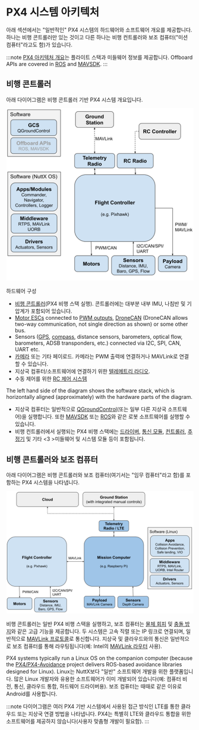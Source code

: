 # PX4 시스템 아키텍처

아래 섹션에서는 "일반적인" PX4 시스템의 하드웨어와 소프트웨어 개요를 제공합니다. 하나는 비행 콘트롤러만 있는 것이고 다른 하나는 비행 컨트롤러와 보조 컴퓨터("미션 컴퓨터"라고도 함)가 있습니다.

:::note
[PX4 아키텍처 개요](../concept/architecture.md)는 플라이트 스택과 미들웨어 정보를 제공합니다. Offboard APIs are covered in [ROS](../ros/README.md) and [MAVSDK](https://mavsdk.mavlink.io/main/en/).
:::


## 비행 콘트롤러

아래 다이어그램은 비행 콘트롤러 기반 PX4 시스템 개요입니다.

![PX4 아키텍처 - FC 전용 시스템](../../assets/diagrams/px4_arch_fc.svg)

<!-- Source for drawing: https://docs.google.com/drawings/d/1_2n43WrbkWTs1kz0w0avVEeebJbfTj5SSqvCmvSOBdU/edit -->

하드웨어 구성
- [비행 콘트롤러](../flight_controller/README.md)(PX4 비행 스택 실행). 콘트롤러에는 대부분 내부 IMU, 나침반 및 기압계가 포함되어 있습니다.
- [Motor ESCs](../peripherals/esc_motors.md) connected to [PWM outputs](../peripherals/pwm_escs_and_servo.md), [DroneCAN](../dronecan/escs.md) (DroneCAN allows two-way communication, not single direction as shown) or some other bus.
- Sensors ([GPS](../gps_compass/README.md), [compass](../gps_compass/README.md), distance sensors, barometers, optical flow, barometers, ADSB transponders, etc.) connected via I2C, SPI, CAN, UART etc.
- [카메라](../peripherals/camera.md) 또는 기타 페이로드. 카메라는 PWM 출력에 연결하거나 MAVLink로 연결할 수 있습니다.
- 지상국 컴퓨터/소프트웨어에 연결하기 위한 [텔레메트리 라디오](../telemetry/README.md).
- 수동 제어를 위한 [RC 제어 시스템](../getting_started/rc_transmitter_receiver.md)

The left hand side of the diagram shows the software stack, which is horizontally aligned (approximately) with the hardware parts of the diagram.
- 지상국 컴퓨터는 일반적으로 [QGroundControl](../getting_started/px4_basic_concepts.md#qgroundcontrol)(또는 일부 다른 지상국 소프트웨어)을 실행합니다. 또한 [MAVSDK](https://mavsdk.mavlink.io/) 또는 [ROS](../ros/README.md)와 같은 로봇 소프트웨어를 실행할 수 있습니다.
- 비행 컨트롤러에서 실행되는 PX4 비행 스택에는 [드라이버](../modules/modules_driver.md), [통신 모듈](../modules/modules_communication.md), [컨트롤러](../modules/modules_controller.md), [추정기](../modules/modules_controller.md) 및 기타 <3 >미들웨어 및 시스템 모듈</a> 등이 포함됩니다.


## 비행 콘트롤러와 보조 컴퓨터

아래 다이어그램은 비행 콘트롤러와 보조 컴퓨터(여기서는 "임무 컴퓨터"라고 함)를 포함하는 PX4 시스템을 나타냅니다.

![PX4 아키텍처 - FC + 보조 컴퓨터](../../assets/diagrams/px4_arch_fc_companion.svg)

<!-- source for drawing: https://docs.google.com/drawings/d/1zFtvA_B-BmfmxFmAd-XIvAZ-jRqOydj0aBtqSolBcqI/edit -->

비행 콘트롤러는 일반 PX4 비행 스택을 실행하고, 보조 컴퓨터는 [물체 회피](../computer_vision/obstacle_avoidance.md) 및 [충돌 방지](../computer_vision/collision_prevention.md)와 같은 고급 기능을 제공합니다. 두 시스템은 고속 직렬 또는 IP 링크로 연결되며, 일반적으로 [MAVLink 프로토콜](https://mavlink.io/en/)로 통신합니다. 지상국 및 클라우드와의 통신은 일반적으로 보조 컴퓨터를 통해 라우팅됩니다(예: Intel의 [MAVLink 라우터](https://github.com/mavlink-router/mavlink-router) 사용).

PX4 systems typically run a Linux OS on the companion computer (because the [PX4/PX4-Avoidance](https://github.com/PX4/PX4-Avoidance) project delivers ROS-based avoidance libraries designed for Linux). Linux는 NuttX보다 "일반" 소프트웨어 개발을 위한 플랫폼입니다. 많은 Linux 개발자와 유용한 소프트웨어가 이미 개발되어 있습니다(예: 컴퓨터 비전, 통신, 클라우드 통합, 하드웨어 드라이버용). 보조 컴퓨터는 때때로 같은 이유로 Android를 사용합니다.

:::note
다이어그램은 여러 PX4 기반 시스템에서 사용된 접근 방식인 LTE를 통한 클라우드 또는 지상국 연결 방법을 나타냅니다.
PX4는 특별히 LTE와 클라우드 통합을 위한 소프트웨어를 제공하지 않습니다(사용자 맞춤형 개발이 필요함). 
:::

